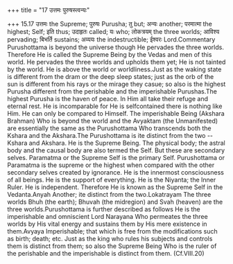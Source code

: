 +++
title = "17 उत्तमः पुरुषस्त्वन्यः"

+++
15.17 उत्तमः the Supreme; पुरुषः Purusha; तु but; अन्यः another;
परमात्मा the highest; Self; इति thus; उदाहृतः called; यः who; लोकत्रयम्
the three worlds; आविश्य pervading; बिभर्ति sustains; अव्ययः the
indestructible; ईश्वरः Lord.Commentary Purushottama is beyond the
universe though He pervades the three worlds. Therefore He is called the
Supreme Being by the Vedas and men of this world. He pervades the three
worlds and upholds them yet; He is not tainted by the world. He is above
the world or worldliness.Just as the waking state is different from the
dram or the deep sleep states; just as the orb of the sun is different
from his rays or the mirage they casue; so also is the highest Purusha
different from the perishable and the imperishable Purushas.The highest
Purusha is the haven of peace. In Him all take their refuge and eternal
rest. He is incomparable for He is selfcontained there is nothing like
Him. He can only be compared to Himself. The imperishable Being (Akshara
Brahman) Who is beyond the world and the Avyaktam (the Unmanifested) are
essentially the same as the Purushottama Who transcends both the Kshara
and the Akshara.The Purushottama is ite distinct from the two -- Kshara
and Akshara. He is the Supreme Being. The physical body; the astral body
and the causal body are also termed the Self. But these are secondary
selves. Paramatma or the Supreme Self is the primary Self. Purushottama
or Paramatma is the supreme or the highest when compared with the other
secondary selves created by ignorance. He is the innermost consciousness
of all beings. He is the support of everything. He is the Niyanta; the
Inner Ruler. He is independent. Therefore He is known as the Supreme
Self in the Vedanta.Anyah Another; ite distinct from the two.Lokatrayam
The three worlds Bhuh (the earth); Bhuvah (the midregion) and Svah
(heaven) are the three worlds.Purushottama is further described as
follows He is the imperishable and omniscient Lord Narayana Who
permeates the three worlds by His vital energy and sustains them by His
mere existence in them.Avyaya Imperishable; that which is free from the
modifications such as birth; death; etc. Just as the king who rules his
subjects and controls them is distinct from them; so also the Supreme
Being Who is the ruler of the perishable and the imperishable is
distinct from them. (Cf.VIII.20)
